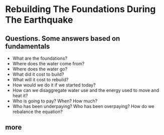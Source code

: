 # Rebuilding The Foundations During The Earthquake
## Questions. Some answers based on fundamentals
- What are the foundations?
- Where does the water come from?
- Where does the water go?
- What did it cost to build?
- What will it cost to rebuild?
- How would we do it if we started today?
- How can we disaggregate water use and the energy used to move and heat it?
- Who is going to pay? When? How much? 
- Who has been underpaying? Who has been overpaying? How do we rebalance the equation?
## more
